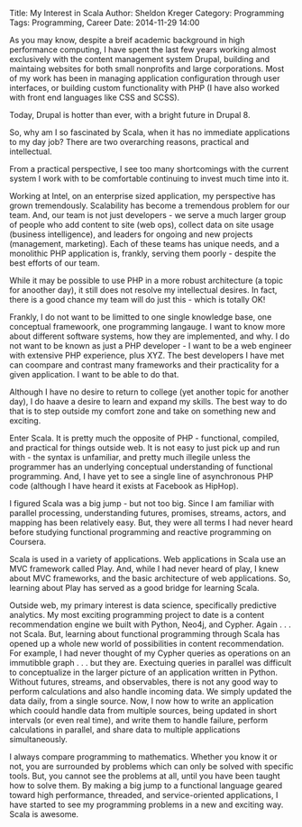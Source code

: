 Title: My Interest in Scala
Author: Sheldon Kreger
Category: Programming
Tags: Programming, Career
Date: 2014-11-29 14:00

As you may know, despite a breif academic background in high performance computing, I have spent the last few years working almost exclusively with the content management system Drupal, building and maintaing websites for both small nonprofits and large corporations. Most of my work has been in managing application configuration through user interfaces, or building custom functionality with PHP (I have also worked with front end languages like CSS and SCSS).

Today, Drupal is hotter than ever, with a bright future in Drupal 8.

So, why am I so fascinated by Scala, when it has no immediate applications to my day job? There are two overarching reasons, practical and intellectual.

From a practical perspective, I see too many shortcomings with the current system I work with to be comfortable continuing to invest much time into it.

Working at Intel, on an enterprise sized application, my perspective has grown tremendously. Scalability has become a tremendous problem for our team. And, our team is not just developers - we serve a much larger group of people who add content to site (web ops), collect data on site usage (business intelligence), and leaders for ongoing and new projects (management, marketing). Each of these teams has unique needs, and a monolithic PHP application is, frankly, serving them poorly -
despite the best efforts of our team.

While it may be possible to use PHP in a more robust architecture (a topic for anoother day), it still does not resolve my intellectual desires. In fact, there is a good chance my team will do just this - which is totally OK!

Frankly, I do not want to be limitted to one single knowledge base, one conceptual framewoork, one programming langauge. I want to know more about different software systems, how they are implemented, and why. I do not want to be known as just a PHP developer - I want to be a web engineer with extensive PHP experience, plus XYZ. The best developers I have met can coompare and contrast many frameworks and their practicality for a given application. I want to be able to do that.

Although I have no desire to return to college (yet another topic for another day), I do haave a desire to learn and expand my skills. The best way to do that is to step outside my comfort zone and take on something new and exciting.

Enter Scala. It is pretty much the opposite of PHP - functional, compiled, and practical for things outside web. It is not easy to just pick up and run with - the syntax is unfamiliar, and pretty much illegile unless the programmer has an underlying conceptual understanding of functional programming. And, I have yet to see a single line of asynchronous PHP code (although I have heard it exists at Facebook as HipHop).

I figured Scala was a big jump - but not too big. Since I am familiar with parallel processing, understanding futures, promises, streams, actors, and mapping has been relatively easy. But, they were all terms I had never heard before studying functional programming and reactive programming on Coursera.

Scala is used in a variety of applications. Web applications in Scala use an MVC framework called Play. And, while I had never heard of play, I knew about MVC frameworks, and the basic architecture of web applications. So, learning about Play has served as a good bridge for learning Scala.

Outside web, my primary interest is data science, specifically  predictive analytics. My most exciting programming  project to date is a content recommendation engine we built with Python, Neo4j, and Cypher. Again . . . not Scala. But, learning about functional programming through Scala has opened up a whole new world of possibilities in content recommendation. For example, I had never thought of my Cypher queries as operations on an immutibble graph . . . but they are. Exectuing queries
in parallel was difficult to conceptualize in the larger picture of an application written in Python. Without futures, streams, and observables, there is not any good way to perform calculations and also handle incoming data. We simply updated the data daily, from a single source. Now, I now how to write an application which coould handle data from multiple sources, being updated in short intervals (or even real time), and write them to handle failure, perform calculations in parallel, and
share data to multiple applications simultaneously.

I always compare programming to mathematics. Whether you know it or not, you are surrounded by problems which can only be solved with specific tools. But, you cannot see the problems at all, until you have been taught how to solve them. By making a big jump to a functional language geared toward high performance, threaded, and service-oriented applications, I have started to see my programming problems in a new and exciting way. Scala is awesome.
